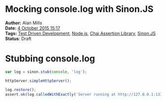 Mocking console.log with Sinon.JS
=================================
**Author:** Alan Mills  
**Date:** [4 October 2015 15:17](/blog/history/2015-10.md)  
**Tags:** [Test Driven Development](/blog/categories/test-driven-development.md), [Node.js](/blog/categories/node-js.md), [Chai Assertion Library](/blog/categories/chai-assertion-library.md), [Sinon.JS](/blog/categories/sinon-js.md)  
**Status**: Draft

# Stubbing console.log
``` javascript
var log = sinon.stub(console, 'log');

httpServer.simpleHttpServer();

log.restore();
assert.ok(log.calledWithExactly('Server running at http://127.0.0.1:1337/'));
```
